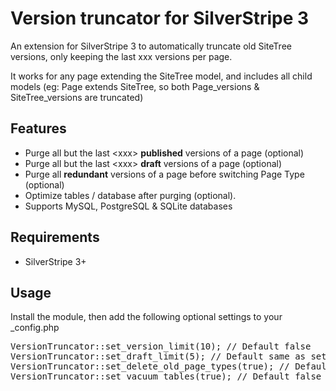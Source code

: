 # Version truncator for SilverStripe 3
An extension for SilverStripe 3 to automatically truncate old SiteTree versions,
only keeping the last xxx versions per page.

It works for any page extending the SiteTree model, and includes all child models
(eg: Page extends SiteTree, so both Page_versions & SiteTree_versions are truncated)

## Features
* Purge all but the last &lt;xxx&gt; **published** versions of a page (optional)
* Purge all but the last &lt;xxx&gt; **draft** versions of a page (optional)
* Purge all **redundant** versions of a page before switching Page Type (optional)
* Optimize tables / database after purging (optional).
* Supports MySQL, PostgreSQL & SQLite databases

## Requirements
* SilverStripe 3+

## Usage
Install the module, then add the following optional settings to your _config.php
<pre>
VersionTruncator::set_version_limit(10); // Default false
VersionTruncator::set_draft_limit(5); // Default same as set_version_limit
VersionTruncator::set_delete_old_page_types(true); // Default false
VersionTruncator::set_vacuum_tables(true); // Default false
</pre>
